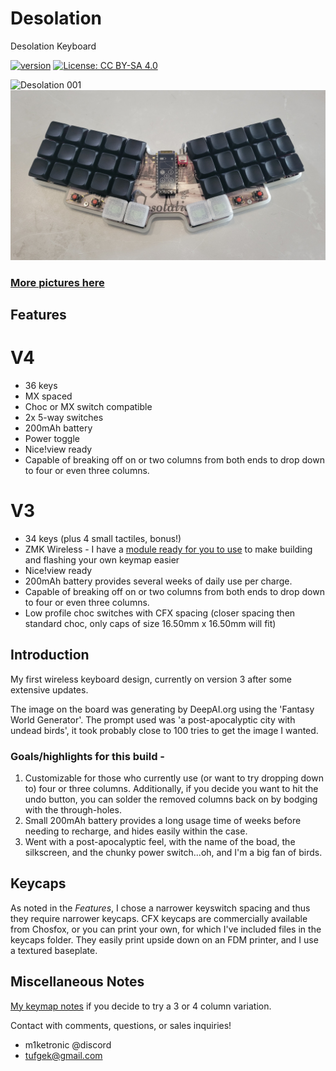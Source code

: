 # Desolation
Desolation Keyboard

[![version](https://img.shields.io/badge/version-4.0.0-blue)](#)
[![License: CC BY-SA 4.0](https://img.shields.io/badge/License-CC%20BY--SA%204.0-lightgrey.svg)](https://creativecommons.org/licenses/by-sa/4.0/)

![Desolation 001](images/20240716_090901.jpg)
![Desolation 002](images/20240522_095357.jpg)

### [More pictures here](images/gallery.md)



## Features

# V4
- 36 keys
- MX spaced
- Choc or MX switch compatible
- 2x 5-way switches
- 200mAh battery
- Power toggle
- Nice!view ready
- Capable of breaking off on or two columns from both ends to drop down to four or even three columns.

# V3
- 34 keys (plus 4 small tactiles, bonus!)
- ZMK Wireless - I have a [module ready for you to use](https://github.com/miketronic/zmk-keyboards-desolation/tree/main) to make building and flashing your own keymap easier
- Nice!view ready
- 200mAh battery provides several weeks of daily use per charge.
- Capable of breaking off on or two columns from both ends to drop down to four or even three columns.
- Low profile choc switches with CFX spacing (closer spacing then standard choc, only caps of size 16.50mm x 16.50mm will fit)



## Introduction

My first wireless keyboard design, currently on version 3 after some extensive updates.

The image on the board was generating by DeepAI.org using the 'Fantasy World Generator'.  The prompt used was 'a post-apocalyptic city with undead birds', it took probably close to 100 tries to get the image I wanted.

### Goals/highlights for this build -

  1. Customizable for those who currently use (or want to try dropping down to) four or three columns.  Additionally, if you decide you want to hit the undo button, you can solder the removed columns back on by bodging with the through-holes.
  2. Small 200mAh battery provides a long usage time of weeks before needing to recharge, and hides easily within the case.
  3. Went with a post-apocalyptic feel, with the name of the boad, the silkscreen, and the chunky power switch...oh, and I'm a big fan of birds.




## Keycaps

As noted in the *Features*, I chose a narrower keyswitch spacing and thus they require narrower keycaps.  CFX keycaps are commercially available from Chosfox, or you can print your own, for which I've included files in the keycaps folder.  They easily print upside down on an FDM printer, and I use a textured baseplate.



## Miscellaneous Notes
[My keymap notes](https://github.com/miketronic/MM20-keyboard-layout) if you decide to try a 3 or 4 column variation.





Contact with comments, questions, or sales inquiries!
- m1ketronic @discord
- tufgek@gmail.com
